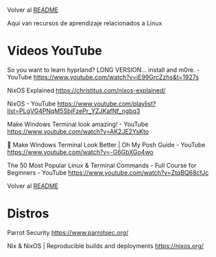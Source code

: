 Volver al [README](../README.md)

Aquí van recursos de aprendizaje relacionados a Linux

# Videos YouTube


So you want to learn hyprland? LONG VERSION... install and m0re. - YouTube
https://www.youtube.com/watch?v=iE99GrcZzhs&t=1927s

NixOS Explained
https://christitus.com/nixos-explained/

NixOS - YouTube
https://www.youtube.com/playlist?list=PLgVG4PNqM5SbjFzePr_YZJKafNf_ngbq3

Make Windows Terminal look amazing! - YouTube
https://www.youtube.com/watch?v=AK2JE2YsKto

🎨 Make Windows Terminal Look Better | Oh My Posh Guide - YouTube
https://www.youtube.com/watch?v=-G6GbXGo4wo

The 50 Most Popular Linux & Terminal Commands - Full Course for Beginners - YouTube
https://www.youtube.com/watch?v=ZtqBQ68cfJc




Volver al [README](../README.md)

# Distros

Parrot Security
https://www.parrotsec.org/

Nix & NixOS | Reproducible builds and deployments
https://nixos.org/
